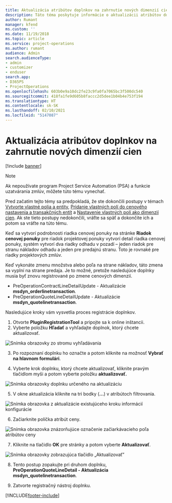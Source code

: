 ```yaml
---
title: Aktualizácia atribútov doplnkov na zahrnutie nových dimenzií cien
description: Táto téma poskytuje informácie o aktualizácii atribútov doplnkov pre dimenzie cien.
author: Rumant
manager: kfend
ms.custom: ''
ms.date: 11/19/2018
ms.topic: article
ms.service: project-operations
ms.author: rumant
audience: Admin
search.audienceType:
- admin
- customizer
- enduser
search.app:
- D365PS
- ProjectOperations
ms.openlocfilehash: 603b0e9a10dc2fe23c9fa0fa7065bc3f500dc540
ms.sourcegitcommit: 418fa1fe9d605b8faccc2d5dee1b04b4e753f194
ms.translationtype: HT
ms.contentlocale: sk-SK
ms.lasthandoff: 02/10/2021
ms.locfileid: "5147087"
---
```

# <a name="update-plug-in-attributes-to-include-new-pricing-dimensions"></a>Aktualizácia atribútov doplnkov na zahrnutie nových dimenzií cien

[!include [banner](../includes/psa-now-project-operations.md)]

> [!NOTE]
> Ak nepoužívate program Project Service Automation (PSA) a funkcie uzatvárania zmlúv, môžete túto tému vynechať.

Pred začatím tejto témy sa predpokladá, že ste dokončili postupy v témach [Vytvorte vlastné polia a entity](create-custom-fields-entities.md), [Pridanie vlastných polí do cenového nastavenia a transakčných entít](field-references.md) a [Nastavenie vlastných polí ako dimenzií cien](set-up-pricing-dimensions.md). Ak ste tieto postupy nedokončili, vráťte sa späť a dokončite ich a potom sa vráťte na túto tému.

Keď sa vytvorí podrobnosti riadka cenovej ponuky na stránke **Riadok cenovej ponuky** pre riadok projektovej ponuky vytvorí detail riadka cenovej ponuky, systém vytvorí dva riadky odhadu v pozadí – jeden riadok pre stranu nákladov odhadu a jeden pre predajnú stranu. Toto je rovnaké pre riadky projektových zmlúv.

Keď vykonáte zmenu množstva alebo poľa na strane nákladov, táto zmena sa vyplní na strane predaja. Je to možné, pretože nasledujúce doplnky musia byť znovu registrované po zmene cenových dimenzií.

- PreOperationContractLineDetailUpdate - Aktualizácie **msdyn_orderlinetransaction**.
- PreOperationQuoteLineDetailUpdate - Aktualizácie **msdyn_quotelinetransaction**.

Nasledujúce kroky vám vysvetlia proces registrácie doplnkov.

1. Otvorte **PluginRegistrationTool** a pripojte sa k online inštancii.
2. Vyberte položku **Hľadať** a vyhľadajte doplnok, ktorý chcete aktualizovať.

 ![Snímka obrazovky zo stromu vyhľadávania](media/PRT-1.png)

3. Po rozpoznaní doplnku ho označte a potom kliknite na možnosť **Vybrať na hlavnom formulári**.

4. Vyberte krok doplnku, ktorý chcete aktualizovať, kliknite pravým tlačidlom myši a potom vyberte položku **aktualizovať.**

 ![Snímka obrazovky doplnku určeného na aktualizáciu](media/PRT-2.png)
 
5. V okne aktualizácia kliknite na tri bodky (**...**) v atribútoch filtrovania.

 ![Snímka obrazovka z aktualizácie existujúceho kroku informácií konfigurácie](media/PRT-3.png)
 
6. Začiarknite políčka atribút ceny.

 ![Snímka obrazovka znázorňujúce označenie začiarkávacieho poľa atribútov ceny](media/PRT-4.png)

7. Kliknite na tlačidlo **OK** pre stránky a potom vyberte **Aktualizovať**.

 ![Snímka obrazovky zobrazujúca tlačidlo „Aktualizovať”](media/PRT-5.png)
 
8. Tento postup zopakujte pri druhom doplnku, **PreOperationQuoteLineDetail - Aktualizácia msdyn_quotelinetransaction**.

9. Zatvorte registračný nástroj doplnku.



[!INCLUDE[footer-include](../includes/footer-banner.md)]